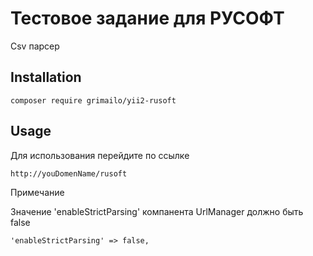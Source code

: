 Тестовое задание для РУСОФТ
===========================
Csv парсер

Installation
------------

```
composer require grimailo/yii2-rusoft
```

Usage
-----

Для использования перейдите по ссылке

```
http://youDomenName/rusoft

```

Примечание

Значение 'enableStrictParsing' компанента UrlManager должно быть false

```
'enableStrictParsing' => false,
```